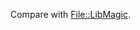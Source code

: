 Compare with [File::LibMagic](https://github.com/ReneNyffenegger/PerlModules/tree/master/File/LibMagic).

